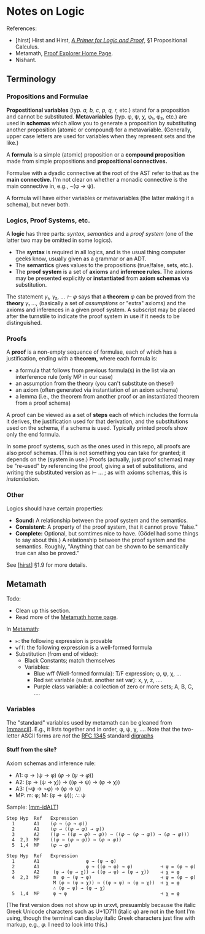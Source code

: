 Notes on Logic
==============

References:
- \[hirst] Hirst and Hirst, [_A Primer for Logic and Proof_][hirst],
  §1 Propositional Calculus.
- Metamath, [Proof Explorer Home Page][mm-home].
- Nishant.


Terminology
-----------

### Propositions and Formulae

__Propostitional variables__  (typ. _a, b, c, p, q, r,_ etc.) stand for a
proposition and cannot be substituted. __Metavariables__ (typ. φ, ψ, χ, φ₁,
φ₂, etc.) are used in __schemas__ which allow you to generate a proposition
by substituting another proposition (atomic or compound) for a
metavariable. (Generally, upper case letters are used for variables when
they represent sets and the like.)

A __formula__ is a simple (atomic) proposition or a __compound proposition__
made from simple propositions and __propositional connectives.__

Formulae with a dyadic connective at the root of the AST refer to that as
the __main connective.__ I'm not clear on whether a monadic connective is
the main connective in, e.g., ¬(φ → ψ).

A formula will have either variables or metavariables (the latter making it
a schema), but never both.

### Logics, Proof Systems, etc.

A __logic__ has three parts: _syntax,_ _semantics_ and a _proof system_
(one of the latter two may be omitted in some logics).
- The __syntax__ is required in all logics, and is the usual thing computer
  geeks know, usually given as a grammar or an ADT.
- The __semantics__ gives values to the propositions (true/false, sets,
  etc.).
- The __proof system__ is a set of __axioms__ and __inference rules.__ The
  axioms may be presented explicitly or __instantiated__ from __axiom
  schemas__ via substitution.

The statement _γ₁, γ₂, … ⊢ φ_ says that a __theorem__ _φ_ can be proved
from the __theory__ _γ₁ …,_ (basically a set of _assumptions_ or "extra"
axioms) and the axioms and inferences in a given proof system. A subscript
may be placed after the turnstile to indicate the proof system in use if it
needs to be distinguished.

### Proofs

A __proof__ is a non-empty sequence of formulae, each of which has a
justification, ending with a __theorem,__ where each formula is:
* a formula that follows from previous formula(s) in the list via an
  interference rule (only MP in our case)
* an assumption from the theory (you can't substitute on these!)
* an axiom (often generated via instantiation of an axiom schema)
* a lemma (i.e., the theorem from another proof or an instantiated theorem
  from a proof schema)

A proof can be viewed as a set of __steps__ each of which includes the
formula it derives, the justification used for that derivation, and the
substitutions used on the schema, if a schema is used. Typically printed
proofs show only the end formula.

In some proof systems, such as the ones used in this repo, all proofs are
also proof schemas. (This is not something you can take for granted; it
depends on the (system in use.) Proofs (actually, just proof schemas) may
be "re-used" by referencing the proof, giving a set of substitutions, and
writing the substituted version as ⊢ … ; as with axioms schemas, this is
_instantiation._

### Other

Logics should have certain properties:
- __Sound:__ A relationship between the proof system and the semantics.
- __Consistent:__ A property of the proof system, that it cannot prove
  "false."
- __Complete:__ Optional, but somtimes nice to have. (Gödel had some things
  to say about this.) A relationship between the proof system and the
  semantics. Roughly, "Anything that can be shown to be semantically true
  can also be proved."

See [[hirst]] §1.9 for more details.


Metamath
--------

Todo:
- Clean up this section.
- Read more of the [Metamath home page][mm-home].

In [Metamath][mm-home]:
- `⊢`: the following expression is provable
- `wff`: the following expression is a well-formed formula
- Substitution (from end of video):
  - Black Constants; match themselves
  - Variables:
    - Blue wff (Well-formed formula): T/F expression; φ, ψ, χ, ‥.
    - Red set variable (subst. another set var): x, y, z, ….
    - Purple class variable: a collection of zero or more sets; A, B, C, ….

### Variables

The "standard" variables used by metamath can be gleaned from [[mmascii]].
E.g., it lists together and in order, φ, ψ, χ, …. Note that the two-letter
ASCII forms are _not_ the [RFC 1345] standard [digraphs]

#### Stuff from the site?

Axiom schemas and inference rule:
- A1:             φ → (ψ → φ)                         (𝜑 → (𝜓 → 𝜑))
- A2: (φ → (ψ → χ)) → ((φ → ψ) → (φ → χ))
- A3:     (¬ψ → ¬φ) → (φ → ψ)
- MP: m: φ;
      M: (φ → ψ));
      ∴: ψ

Sample: [[mm-idALT]]

    Step Hyp  Ref   Expression
      1       A1    (𝜑 → (𝜑 → 𝜑))
      2       A1    (𝜑 → ((𝜑 → 𝜑) → 𝜑))
      3       A2    ((𝜑 → ((𝜑 → 𝜑) → 𝜑)) → ((𝜑 → (𝜑 → 𝜑)) → (𝜑 → 𝜑)))
      4  2,3  MP    ((𝜑 → (𝜑 → 𝜑)) → (𝜑 → 𝜑))
      5  1,4  MP    (𝜑 → 𝜑)

    Step Hyp  Ref   Expression
      1       A1                 φ → (ψ → φ)
      2       A1                 φ → ((φ → φ) → φ)          ⊣ ψ = (φ → φ)
      3       A2     (φ → (ψ → χ)) → ((φ → ψ) → (φ → χ))    ⊣ χ = φ
      4  2,3  MP     m  φ → (ψ → φ)                         ⊣ ψ = (φ → φ)
                     M (φ → (ψ → χ)) → ((φ → ψ) → (φ → χ))  ⊣ χ = φ
                     ∴ (φ → ψ) → (φ → χ)
      5  1,4  MP     φ → φ                                  ⊣ χ = φ

(The first version does not show up in urxvt, presuambly because the italic
Greek Unicode characters such as U+1D711 (italic φ) are not in the font I'm
using, though the terminal can display italic Greek characters just fine
with markup, e.g., _φ._ I need to look into this.)



<!-------------------------------------------------------------------->
<!-- Metamath references are named either for the page stem itself
     (prefixed with `mm-` if it doesn't start with an `mm` or, where that's
     not particularly clear, `mm-X` where `X` is something more clear that
     I've picked. -->

[RFC 1345]: https://datatracker.ietf.org/doc/html/rfc1345
[digraphs]: https://en.wikipedia.org/wiki/Digraphs_and_trigraphs_(programming)
[hirst]: http://www.appstate.edu/~hirstjl/primer/hirst.pdf

[mm-home]: https://us.metamath.org/mpeuni/mmset.html
[mm-idALT]: https://us.metamath.org/mpeuni/idALT.html
[mmascii]: https://us.metamath.org/mpeuni/mmascii.html
